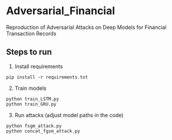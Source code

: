 # Adversarial_Financial
Reproduction of Adversarial Attacks on Deep Models for Financial Transaction Records

## Steps to run
1. Install requirements
```
pip install -r requirements.txt
```

2. Train models
```
python train_LSTM.py
python train_GRU.py
```

3. Run attacks (adjust model paths in the code)
```
python fsgm_attack.py
python concat_fgsm_attack.py
```